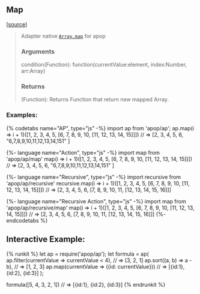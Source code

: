 ## Map
[[source]({{book.rep}}/src/actions/array/map.js)]

> Adapter native [`Array.map`](https://www.w3schools.com/jsref/jsref_map.asp) for apop
> ### Arguments
> 
> condition(Function): function(currentValue:element, index:Number, arr:Array)
> 
> ### Returns
> 
> (Function): Returns Function that return new mapped Array.


### Examples: 
{% codetabs name="AP", type="js" -%} 
import ap from 'apop/ap';
ap.map(i => i + 1)([1, 2, 3, 4, 5, [6, 7, 8, 9, 10, [11, 12, 13, 14, 15]]])
// => [2, 3, 4, 5, 6, "6,7,8,9,10,11,12,13,14,151" ]

{%- language name="Action", type="js" -%}
import map from 'apop/ap/map'
map(i => i + 1)([1, 2, 3, 4, 5, [6, 7, 8, 9, 10, [11, 12, 13, 14, 15]]])
// => [2, 3, 4, 5, 6, "6,7,8,9,10,11,12,13,14,151" ]

{%- language name="Recursive", type="js" -%}
import recursive from 'apop/ap/recursive'
recursive.map(i => i + 1)([1, 2, 3, 4, 5, [6, 7, 8, 9, 10, [11, 12, 13, 14, 15]]])
// => [2, 3, 4, 5, 6, [7, 8, 9, 10, 11, [12, 13, 14, 15, 16]]]

{%- language name="Recursive Action", type="js" -%}
import map from 'apop/ap/recursive/map'
map(i => i + 1)([1, 2, 3, 4, 5, [6, 7, 8, 9, 10, [11, 12, 13, 14, 15]]])
// => [2, 3, 4, 5, 6, [7, 8, 9, 10, 11, [12, 13, 14, 15, 16]]]
{%- endcodetabs %}


## Interactive Example:

{% runkit %}
let ap = require('apop/ap');
let formula = ap(
    ap.filter(currentValue => currentValue < 4), // => [3, 2, 1]
    ap.sort((a, b) => a - b), // => [1, 2, 3]
    ap.map(currentValue => ({id: currentValue})) // => [{id:1}, {id:2}, {id:3}]
);

formula([5, 4, 3, 2, 1])
// => [{id:1}, {id:2}, {id:3}]
{% endrunkit %}


